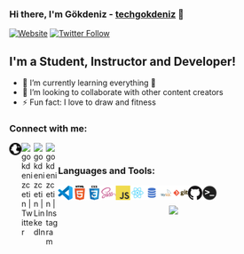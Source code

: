 ### Hi there, I'm Gökdeniz - [techgokdeniz][website] 👋 

[![Website](https://img.shields.io/website?label=gokdenizcetin.com.tr&style=for-the-badge&url=https://gokdenizcetin.com.tr/)](https://gokdenizcetin.com.tr)
[![Twitter Follow](https://img.shields.io/twitter/follow/gokveyadeniz?color=1DA1F2&logo=twitter&style=for-the-badge)](https://twitter.com/gokveyadeniz)

## I'm a Student, Instructor and Developer!

- 🌱 I’m currently learning everything 🤣
- 👯 I’m looking to collaborate with other content creators
- ⚡ Fun fact: I love to draw and fitness

### Connect with me:

[<img align="left" alt="gokdenizcetin.com.tr" width="22px" src="https://raw.githubusercontent.com/iconic/open-iconic/master/svg/globe.svg" />][website]
[<img align="left" alt="gokdenizcetin | Twitter" width="22px" src="https://cdn.jsdelivr.net/npm/simple-icons@v3/icons/twitter.svg" />][twitter]
[<img align="left" alt="gokdenizcetin | LinkedIn" width="22px" src="https://cdn.jsdelivr.net/npm/simple-icons@v3/icons/linkedin.svg" />][linkedin]
[<img align="left" alt="gokdenizcetin | Instagram" width="22px" src="https://cdn.jsdelivr.net/npm/simple-icons@v3/icons/instagram.svg" />][instagram]

<br />

### Languages and Tools:

<img align="left" alt="Visual Studio Code" width="26px" src="https://raw.githubusercontent.com/github/explore/80688e429a7d4ef2fca1e82350fe8e3517d3494d/topics/visual-studio-code/visual-studio-code.png" />
<img align="left" alt="HTML5" width="26px" src="https://raw.githubusercontent.com/github/explore/80688e429a7d4ef2fca1e82350fe8e3517d3494d/topics/html/html.png" />
<img align="left" alt="CSS3" width="26px" src="https://raw.githubusercontent.com/github/explore/80688e429a7d4ef2fca1e82350fe8e3517d3494d/topics/css/css.png" />
<img align="left" alt="Sass" width="26px" src="https://raw.githubusercontent.com/github/explore/80688e429a7d4ef2fca1e82350fe8e3517d3494d/topics/sass/sass.png" />
<img align="left" alt="JavaScript" width="26px" src="https://raw.githubusercontent.com/github/explore/80688e429a7d4ef2fca1e82350fe8e3517d3494d/topics/javascript/javascript.png" />
<img align="left" alt="React" width="26px" src="https://raw.githubusercontent.com/github/explore/80688e429a7d4ef2fca1e82350fe8e3517d3494d/topics/react/react.png" />
<img align="left" alt="SQL" width="26px" src="https://raw.githubusercontent.com/github/explore/80688e429a7d4ef2fca1e82350fe8e3517d3494d/topics/sql/sql.png" />
<img align="left" alt="MySQL" width="26px" src="https://raw.githubusercontent.com/github/explore/80688e429a7d4ef2fca1e82350fe8e3517d3494d/topics/mysql/mysql.png" />
<img align="left" alt="Git" width="26px" src="https://raw.githubusercontent.com/github/explore/80688e429a7d4ef2fca1e82350fe8e3517d3494d/topics/git/git.png" />
<img align="left" alt="GitHub" width="26px" src="https://raw.githubusercontent.com/github/explore/78df643247d429f6cc873026c0622819ad797942/topics/github/github.png" />
<img align="left" alt="Terminal" width="26px" src="https://raw.githubusercontent.com/github/explore/80688e429a7d4ef2fca1e82350fe8e3517d3494d/topics/terminal/terminal.png" />

<br />
<br />



[website]: https://gokdenizcetin.com.tr/
[twitter]: https://twitter.com/gokveyadeiz
[instagram]: https://instagram.com/gokdenizcetin
[linkedin]: https://www.linkedin.com/in/gokdeniz/

<!--Statistics-->
<div align="center">
  <div align="center">
    <a href="https://github.com/techgokdeniz/github-profile-views-counter">
        <img align="center" src="https://komarev.com/ghpvc/?username=techgokdeniz&color=f75c7e">
    </a>
  </div>
  <br>
  <br>
</div>

